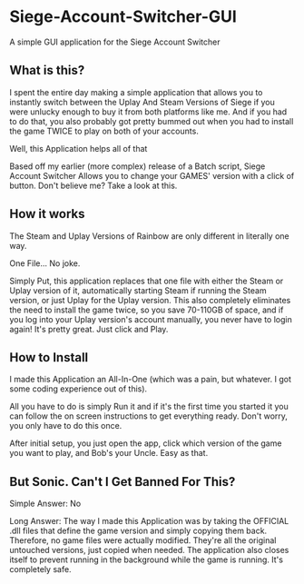 # Siege-Account-Switcher-GUI
A simple GUI application for the Siege Account Switcher

## What is this?
I spent the entire day making a simple application that allows you to instantly switch between the Uplay And Steam Versions of Siege if you were unlucky enough to buy it from both platforms like me. And if you had to do that, you also probably got pretty bummed out when you had to install the game TWICE to play on both of your accounts.

Well, this Application helps all of that

Based off my earlier (more complex) release of a Batch script, Siege Account Switcher Allows you to change your GAMES' version with a click of button. Don't believe me? Take a look at this.

## How it works
The Steam and Uplay Versions of Rainbow are only different in literally one way.



One File... No joke.



Simply Put, this application replaces that one file with either the Steam or Uplay version of it, automatically starting Steam if running the Steam version, or just Uplay for the Uplay version. This also completely eliminates the need to install the game twice, so you save 70-110GB of space, and if you log into your Uplay version's account manually, you never have to login again! It's pretty great. Just click and Play.



## How to Install
I made this Application an All-In-One (which was a pain, but whatever. I got some coding experience out of this).

All you have to do is simply Run it and if it's the first time you started it you can follow the on screen instructions to get everything ready. Don't worry, you only have to do this once.

After initial setup, you just open the app, click which version of the game you want to play, and Bob's your Uncle. Easy as that.



## But Sonic. Can't I Get Banned For This?
Simple Answer: No

Long Answer: The way I made this Application was by taking the OFFICIAL .dll files that define the game version and simply copying them back. Therefore, no game files were actually modified. They're all the original untouched versions, just copied when needed. The application also closes itself to prevent running in the background while the game is running. It's completely safe.
